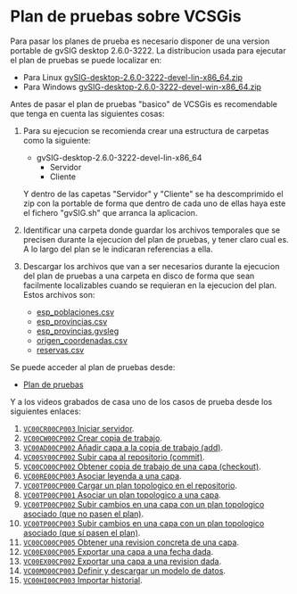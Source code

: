 # Plan de pruebas sobre VCSGis

Para pasar los planes de prueba es necesario disponer de una version portable de gvSIG desktop 2.6.0-3222.
La distribucion usada para ejecutar el plan de pruebas se puede localizar en:
* Para Linux [gvSIG-desktop-2.6.0-3222-devel-lin-x86_64.zip](dist/gvSIG-desktop-2.6.0-3222-devel-lin-x86_64.zip)
* Para Windows [gvSIG-desktop-2.6.0-3222-devel-win-x86_64.zip](dist/gvSIG-desktop-2.6.0-3222-devel-win-x86_64.zip)

Antes de pasar el plan de pruebas "basico" de VCSGis es recomendable que tenga en cuenta las siguientes cosas:
1. Para su ejecucion se recomienda crear una estructura de carpetas como la siguiente:
   * gvSIG-desktop-2.6.0-3222-devel-lin-x86_64
     * Servidor
     * Cliente 

   Y dentro de las capetas "Servidor" y "Cliente" se ha descomprimido el zip con la portable de forma que dentro
   de cada uno de ellas haya este el fichero "gvSIG.sh" que arranca la aplicacion.

2. Identificar una carpeta donde guardar los archivos temporales que se precisen 
   durante la ejecucion del plan de pruebas, y tener claro cual es. A lo largo del plan se
   le indicaran referencias a ella.

3. Descargar los archivos que van a ser necesarios durante la ejecucion del plan de pruebas
   a una carpeta en disco de forma que sean facilmente localizables cuando se requieran
   en la ejecucion del plan. Estos archivos son:
   * [esp_poblaciones.csv](casos/VC00/data/esp_poblaciones.csv)
   * [esp_provincias.csv](casos/VC00/data/esp_provincias.csv)
   * [esp_provincias.gvsleg](casos/VC00/data/esp_provincias.gvsleg)
   * [origen_coordenadas.csv](casos/VC00/data/origen_coordenadas.csv)
   * [reservas.csv](casos/VC00/data/reservas.csv)

Se puede acceder al plan de pruebas desde:

* [Plan de pruebas](casos/VC00/plans/planVC00PLAN003.md)

Y a los videos grabados de casa uno de los casos de prueba desde los siguientes enlaces:
1. [```VC00CR00CP003``` Iniciar servidor](videos/VC00CR00CP003.mp4).
1. [```VC00CW00CP002``` Crear copia de trabajo](videos/VC00CW00CP002.mp4).
1. [```VC00AD00CP002``` Añadir capa a la copia de trabajo (add)](videos/VC00AD00CP002.mp4).
1. [```VC00SY00CP002``` Subir capa al repositorio (commit)](videos/VC00SY00CP002.mp4).
1. [```VC00CO00CP002``` Obtener copia de trabajo de una capa (checkout)](videos/VC00CO00CP002.mp4).
1. [```VC00RE00CP003``` Asociar leyenda a una capa](videos/VC00RE00CP003.mp4).
1. [```VC00TP00CP000``` Cargar un plan topologico en el repositorio](videos/VC00TP00CP000.mp4).
1. [```VC00TP00CP001``` Asociar un plan topologico a una capa](videos/VC00TP00CP001.mp4).
1. [```VC00TP00CP002``` Subir cambios en una capa con un plan topologico asociado (que no pasen el plan)](videos/VC00TP00CP002.mp4).
1. [```VC00TP00CP003``` Subir cambios en una capa con un plan topologico asociado (que sí pasen el plan)](videos/VC00TP00CP003.mp4).
1. [```VC00CO00CP005``` Obtener una revision concreta de una capa](videos/VC00CO00CP005.mp4).
1. [```VC00EX00CP005``` Exportar una capa a una fecha dada](videos/VC00EX00CP005.mp4).
1. [```VC00EX00CP002``` Exportar una capa a una revision dada](videos/VC00EX00CP002.mp4).
1. [```VC00MO00CP003``` Definir y descargar un modelo de datos](videos/VC00MO00CP003.mp4).
1. [```VC00HI00CP003``` Importar historial](videos/VC00HI00CP003.mp4).

